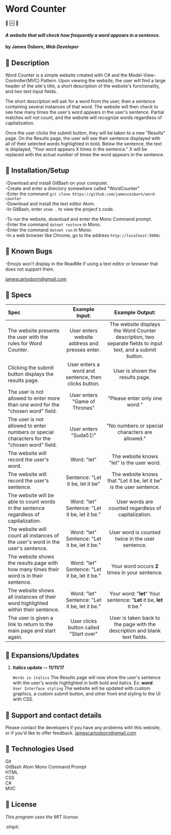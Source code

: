 # Word Counter  
:scroll: :cool: :1234:

#### _A website that will check how frequently a word appears in a sentence._

#### by James Osborn, _Web Developer_

## :small_blue_diamond: Description

Word Counter is a simple website created with C# and the Model-View-Controller(MVC) Pattern. Upon viewing the website, the user will find a large header of the site's title, a short description of the website's functionality, and two text input fields.

The short description will ask for a word from the user, then a sentence containing several instances of that word. The website will then check to see how many times the user's word appears in the user's sentence. Partial matches will not count, and the website will recognize words regardless of capitalization.

Once the user clicks the submit button, they will be taken to a new "Results" page. On the Results page, the user will see their sentence displayed with all of their selected words highlighted in bold. Below the sentence, the text is displayed, "Your word <user word> appears X times in the sentence." X will be replaced with the actual number of times the word appears in the sentence.

## :small_blue_diamond: Installation/Setup

-Download and install GitBash on your computer.  
-Create and enter a directory somewhere called "WordCounter"  
-Enter the command `git clone https://github.com/jamescosborn/word-counter`  
-Download and install the text editor Atom.  
-In GitBash, enter `atom .` to view the project's code.

-To run the website, download and enter the Mono Command prompt.  
-Enter the command `dotnet restore` in Mono.  
-Enter the command `dotnet run` in Mono.  
-In a web browser like Chrome, go to the address `http://localhost:5000/`



## :small_blue_diamond: Known Bugs

-Emojis won't display in the ReadMe if using a text editor or browser that does not support them.    

<jamescarlosborn@gmail.com>

## :small_blue_diamond: Specs

| Spec  | Example Input: | Example Output: |
|:---|:---:|:---:|
| The website presents the user with the rules for Word Counter. | User enters website address and presses enter.| The website displays the Word Counter description, two separate fields to input text, and a submit button. |
| Clicking the submit button displays the results page. | User enters a word and sentence, then clicks button. | User is shown the results page. |
| The user is not allowed to enter more than one word for the "chosen word" field. | User enters "Game of Thrones" | "Please enter only one word."
|The user is not allowed to enter numbers or special characters for the "chosen word" field. | User enters "Suda51!" | "No numbers or special characters are allowed."
| The website will record the user's word. | Word: "let"| The website knows "let" is the user word.
| The website will record the user's sentence. |  Sentence: "Let it be, let it be"  | The website knows that "Let it be, let it be" is the user sentence.
| The website will be able to count words in the sentence regardless of capitalization. | Word: "let" Sentence: "Let it be, let it be." | User words are counted regardless of capitalization. |
| The website will count all instances of the user's word in the user's sentence. | Word: "let" Sentence: "Let it be, let it be." | User word is counted twice in the user sentence.
| The website shows the results page with how many times their word is in their sentence. | Word: "let" Sentence: "Let it be, let it be." | Your word occurs __2__ times in your sentence.
| The website shows all instances of their word highlighted within their sentence. | Word: "let" Sentence: "Let it be, let it be." | Your word: "__let__" Your sentence: "__Let__ it be, __let__ it be." |
| The user is given a link to return to the main page and start again. | User clicks button called "Start over" | User is taken back to the page with the description and blank text fields.

## :small_blue_diamond: Expansions/Updates

1. __Italics update -- 11/11/17__  

    `Words in italics` The Results page will now show the user's sentence with the user's words highlighted in both bold and italics. Ex: ___word___.  
    `User Interface styling` The website will be updated with custom graphics, a custom submit button, and other front end styling to the UI with CSS.


## :small_blue_diamond: Support and contact details

Please contact the developers if you have any problems with this website, or if you'd like to offer feedback. <jamescarlosborn@gmail.com>

## :small_blue_diamond: Technologies Used

Git  
GitBash
Atom
Mono Command Prompt  
HTML  
CSS  
C#  
MVC  

## :small_blue_diamond: License

*This program uses the MIT license.*

:shipit:
